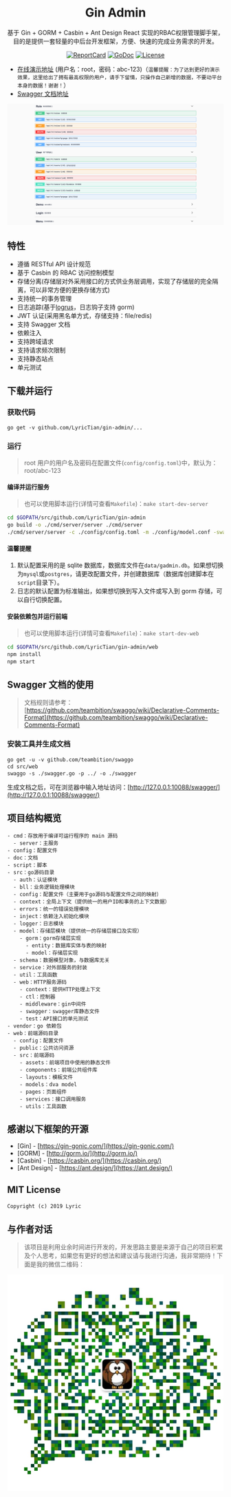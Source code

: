 <h1 align="center">Gin Admin</h1>

<div align="center">
 基于 Gin + GORM + Casbin + Ant Design React 实现的RBAC权限管理脚手架，目的是提供一套轻量的中后台开发框架，方便、快速的完成业务需求的开发。
<br/>

[![ReportCard][reportcard-image]][reportcard-url] [![GoDoc][godoc-image]][godoc-url] [![License][license-image]][license-url]

</div>

- [在线演示地址](https://demo.tiannianshou.com) (用户名：root，密码：abc-123)（`温馨提醒：为了达到更好的演示效果，这里给出了拥有最高权限的用户，请手下留情，只操作自己新增的数据，不要动平台本身的数据！谢谢！`）
- [Swagger 文档地址](https://demo.tiannianshou.com/swagger/)

![](./screenshot_swagger.png)

## 特性

- 遵循 RESTful API 设计规范
- 基于 Casbin 的 RBAC 访问控制模型
- 存储分离(存储层对外采用接口的方式供业务层调用，实现了存储层的完全隔离，可以非常方便的更换存储方式)
- 支持统一的事务管理
- 日志追踪(基于[logrus](https://github.com/sirupsen/logrus)，日志钩子支持 gorm)
- JWT 认证(采用黑名单方式，存储支持：file/redis)
- 支持 Swagger 文档
- 依赖注入
- 支持跨域请求
- 支持请求频次限制
- 支持静态站点
- 单元测试

## 下载并运行

### 获取代码

```
go get -v github.com/LyricTian/gin-admin/...
```

### 运行

> root 用户的用户名及密码在配置文件(`config/config.toml`)中，默认为：root/abc-123

#### 编译并运行服务

> 也可以使用脚本运行(详情可查看`Makefile`)：`make start-dev-server`

```bash
cd $GOPATH/src/github.com/LyricTian/gin-admin
go build -o ./cmd/server/server ./cmd/server
./cmd/server/server -c ./config/config.toml -m ./config/model.conf -swagger ./src/web/swagger
```

#### 温馨提醒

1. 默认配置采用的是 sqlite 数据库，数据库文件在`data/gadmin.db`。如果想切换为`mysql`或`postgres`，请更改配置文件，并创建数据库（数据库创建脚本在`script`目录下）。
2. 日志的默认配置为标准输出，如果想切换到写入文件或写入到 gorm 存储，可以自行切换配置。

#### 安装依赖包并运行前端

> 也可以使用脚本运行(详情可查看`Makefile`)：`make start-dev-web`

```bash
cd $GOPATH/src/github.com/LyricTian/gin-admin/web
npm install
npm start
```

## Swagger 文档的使用

> 文档规则请参考：[https://github.com/teambition/swaggo/wiki/Declarative-Comments-Format](https://github.com/teambition/swaggo/wiki/Declarative-Comments-Format)

### 安装工具并生成文档

```
go get -u -v github.com/teambition/swaggo
cd src/web
swaggo -s ./swagger.go -p ../ -o ./swagger
```

生成文档之后，可在浏览器中输入地址访问：[http://127.0.0.1:10088/swagger/](http://127.0.0.1:10088/swagger/)

## 项目结构概览

```
- cmd：存放用于编译可运行程序的 main 源码
  - server：主服务
- config：配置文件
- doc：文档
- script：脚本
- src：go源码目录
  - auth：认证模块
  - bll：业务逻辑处理模块
  - config：配置文件（主要用于go源码与配置文件之间的映射）
  - context：全局上下文（提供统一的用户ID和事务的上下文数据）
  - errors：统一的错误处理模块
  - inject：依赖注入初始化模块
  - logger：日志模块
  - model：存储层模块（提供统一的存储层接口及实现）
    - gorm：gorm存储层实现
      - entity：数据库实体与表的映射
      - model：存储层实现
  - schema：数据模型对象，与数据库无关
  - service：对外部服务的封装
  - util：工具函数
  - web：HTTP服务源码
    - context：提供HTTP处理上下文
    - ctl：控制器
    - middleware：gin中间件
    - swagger：swagger库静态文件
    - test：API接口的单元测试
- vendor：go 依赖包
- web：前端源码目录
  - config：配置文件
  - public：公共访问资源
  - src：前端源码
    - assets：前端项目中使用的静态文件
    - components：前端公共组件库
    - layouts：模板文件
    - models：dva model
    - pages：页面组件
    - services：接口调用服务
    - utils：工具函数
```

## 感谢以下框架的开源

- [Gin] - [https://gin-gonic.com/](https://gin-gonic.com/)
- [GORM] - [http://gorm.io/](http://gorm.io/)
- [Casbin] - [https://casbin.org/](https://casbin.org/)
- [Ant Design] - [https://ant.design/](https://ant.design/)

## MIT License

    Copyright (c) 2019 Lyric

## 与作者对话

> 该项目是利用业余时间进行开发的，开发思路主要是来源于自己的项目积累及个人思考，如果您有更好的想法和建议请与我进行沟通，我非常期待！下面是我的微信二维码：

![](./screenshot_wechat.jpeg)

[reportcard-url]: https://goreportcard.com/report/github.com/LyricTian/gin-admin
[reportcard-image]: https://goreportcard.com/badge/github.com/LyricTian/gin-admin
[godoc-url]: https://godoc.org/github.com/LyricTian/gin-admin
[godoc-image]: https://godoc.org/github.com/LyricTian/gin-admin?status.svg
[license-url]: http://opensource.org/licenses/MIT
[license-image]: https://img.shields.io/npm/l/express.svg

